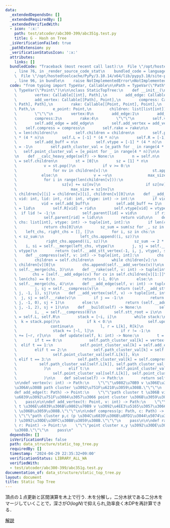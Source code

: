 ```yaml
---
data:
  _extendedDependsOn: []
  _extendedRequiredBy: []
  _extendedVerifiedWith:
  - icon: ':x:'
    path: test/atcoder/abc300-399/abc351g.test.py
    title: G - Hash on Tree
  _isVerificationFailed: true
  _pathExtension: py
  _verificationStatusIcon: ':x:'
  attributes:
    links: []
  bundledCode: "Traceback (most recent call last):\n  File \"/opt/hostedtoolcache/PyPy/3.10.14/x64/lib/pypy3.10/site-packages/onlinejudge_verify/documentation/build.py\"\
    , line 76, in _render_source_code_stat\n    bundled_code = language.bundle(\n\
    \  File \"/opt/hostedtoolcache/PyPy/3.10.14/x64/lib/pypy3.10/site-packages/onlinejudge_verify/languages/python.py\"\
    , line 96, in bundle\n    raise NotImplementedError\nNotImplementedError\n"
  code: "from typing import TypeVar, Callable\n\nPath = TypeVar(\"Path\")\nPoint =\
    \ TypeVar(\"Point\")\n\n\nclass StaticTopTree:\n    def __init__(\n        self,\n\
    \        vertex: Callable[[int], Path],\n        add_edge: Callable[[Path], Point],\n\
    \        add_vertex: Callable[[Path], Point],\n        compress: Callable[[Path,\
    \ Path], Path],\n        rake: Callable[[Point, Point], Point],\n        e_path:\
    \ Path,\n        e_point: Point,\n        children: list[list[int]],\n    ):\n\
    \        \"\"\"\n        vertex:0\n        add_edge:1\n        add_vertex:2\n\
    \        compress:3\n        rake:4\n        \"\"\"\n        self.vertex = vertex\n\
    \        self.add_edge = add_edge\n        self.add_vertex = add_vertex\n    \
    \    self.compress = compress\n        self.rake = rake\n\n        self.n = n\
    \ = len(children)\n        self.children = children\n        self.parent = [-1]\
    \ * (4 * n)\n        self.L = [-1] * (4 * n)\n        self.R = [-1] * (4 * n)\n\
    \        self.add_buff = n\n        self.vtype = [-1] * (4 * n)\n        self.stt_root\
    \ = -1\n        self.path_cluster_val = [e_path for _ in range(4 * n)]\n     \
    \   self.point_cluster_val = [e_point for _ in range(4 * n)]\n\n        self.__build()\n\
    \n    def __calc_heavy_edge(self) -> None:\n        n = self.n\n        children\
    \ = self.children\n        st = [0]\n        sz = [1] * n\n        while st:\n\
    \            v = st.pop()\n            if v >= 0:\n                st.append(~v)\n\
    \                for nv in children[v]:\n                    st.append(nv)\n \
    \           else:\n                v = ~v\n                max_size = 0\n    \
    \            for i in range(len(children[v])):\n                    nv = children[v][i]\n\
    \                    sz[v] += sz[nv]\n                    if sz[nv] > max_size:\n\
    \                        max_size = sz[nv]\n                        children[v][0],\
    \ children[v][i] = children[v][i], children[v][0]\n\n    def __add_stt_vertex(self,\
    \ vid: int, lid: int, rid: int, vtype: int) -> int:\n        if vid == -1:\n \
    \           vid = self.add_buff\n            self.add_buff += 1\n        self.L[vid]\
    \ = lid\n        self.R[vid] = rid\n        self.vtype[vid] = vtype\n\n      \
    \  if lid != -1:\n            self.parent[lid] = vid\n        if rid != -1:\n\
    \            self.parent[rid] = lid\n\n        return vid\n\n    def __merge(self,\
    \ chs: list[int], vtype: int) -> tuple[int, int]:\n        if len(chs) == 1:\n\
    \            return chs[0]\n\n        sz_sum = sum(sz for _, sz in chs)\n    \
    \    left_chs, right_chs = [], []\n        for i, sz in chs:\n            if sz\
    \ < sz_sum:\n                left_chs.append((i, sz))\n            else:\n   \
    \             right_chs.append((i, sz))\n            sz_sum -= 2 * sz\n\n    \
    \    i, si = self.__merge(left_chs, vtype)\n        j, sj = self.__merge(right_chs,\
    \ vtype)\n        return (self.__add_stt_vertex(-1, i, j, vtype), si + sj)\n\n\
    \    def __compress(self, v: int) -> tuple[int, int]:\n        chs = [self.__add_vertex(v)]\n\
    \        children = self.children\n        while children[v]:\n            v =\
    \ children[v][0]\n            chs.append(self.__add_vertex(v))\n\n        return\
    \ self.__merge(chs, 3)\n\n    def __rake(self, v: int) -> tuple[int, int]:\n \
    \       chs = [self.__add_edge(cv) for cv in self.children[v][1:]]\n        if\
    \ len(chs) == 0:\n            return (-1, 0)\n        else:\n            return\
    \ self.__merge(chs, 4)\n\n    def __add_edge(self, v: int) -> tuple[int, int]:\n\
    \        j, sj = self.__compress(v)\n        return (self.__add_stt_vertex(-1,\
    \ j, -1, 1), sj)\n\n    def __add_vertex(self, v) -> tuple[int, int]:\n      \
    \  j, sj = self.__rake(v)\n        if j == -1:\n            return (self.__add_stt_vertex(v,\
    \ j, -1, 0), sj + 1)\n        else:\n            return (self.__add_stt_vertex(v,\
    \ j, -1, 2), sj + 1)\n\n    def __build(self) -> None:\n        self.__calc_heavy_edge()\n\
    \        i, _ = self.__compress(0)\n        self.stt_root = i\n\n        L, R\
    \ = self.L, self.R\n        stack = [~i, i]\n        while stack:\n          \
    \  k = stack.pop()\n            if k < 0:\n                self.update(~k)\n \
    \               continue\n            l, r = L[k], R[k]\n            if l != -1:\n\
    \                stack += [~l, l]\n            if r != -1:\n                stack\
    \ += [~r, r]\n\n    def update(self, k: int) -> None:\n        t = self.vtype[k]\n\
    \        if t == 0:\n            self.path_cluster_val[k] = vertex(k)\n      \
    \  elif t == 1:\n            self.point_cluster_val[k] = self.add_edge(self.path_cluster_val[self.L[k]])\n\
    \        elif t == 2:\n            self.path_cluster_val[k] = self.add_vertex(\n\
    \                self.point_cluster_val[self.L[k]], k\n            )\n       \
    \ elif t == 3:\n            self.path_cluster_val[k] = self.compress(\n      \
    \          self.path_cluster_val[self.L[k]], self.path_cluster_val[self.R[k]]\n\
    \            )\n        elif t:\n            self.point_cluster_val[k] = self.rake(\n\
    \                self.point_cluster_val[self.L[k]], self.point_cluster_val[self.R[k]]\n\
    \            )\n\n    def solve(self) -> Path:\n        return self.path_cluster_val[self.stt_root]\n\
    \n\ndef vertex(v: int) -> Path:\n    \"\"\"\u9802\u70B9 v \u306E\u307F\u304B\u3089\
    \u306A\u308B path cluster \u3092\u751F\u6210\u3059\u308B.\"\"\"\n    pass\n\n\n\
    def add_edge(t: Path) -> Point:\n    \"\"\"path cluster t \u306B virtual \u306A\
    \u6839\u3092\u751F\u3084\u3057\u3066 point cluster \u306B\u3059\u308B.\"\"\"\n\
    \    pass\n\n\ndef add_vertex(t: Point, v: int) -> Path:\n    \"\"\"point cluster\
    \ t \u306E\u6839\u306B\u9802\u70B9 v \u3092\u4EE3\u5165\u3057\u3066 path cluster\
    \ \u306B\u3059\u308B.\"\"\"\n\n\ndef compress(p: Path, c: Path) -> Path:\n   \
    \ \"\"\"path cluster p,c (p \u304C\u6839\u306B\u8FD1\u3044\u5074\u306B\u3042\u308B\
    ) \u3092\u30DE\u30FC\u30B8\u3059\u308B.\"\"\"\n    pass\n\n\ndef rake(l: Point,\
    \ r: Point) -> Point:\n    \"\"\"point cluster x,y \u3092\u30DE\u30FC\u30B8\u3059\
    \u308B.\"\"\"\n    pass\n"
  dependsOn: []
  isVerificationFile: false
  path: data_structure/static_top_tree.py
  requiredBy: []
  timestamp: '2024-04-29 22:35:32+09:00'
  verificationStatus: LIBRARY_ALL_WA
  verifiedWith:
  - test/atcoder/abc300-399/abc351g.test.py
documentation_of: data_structure/static_top_tree.py
layout: document
title: Static Top Tree
---
```


頂点の１点更新と区間演算を木上で行う.
木を分解し，二分木状である二分木をマージしていくことで，深さが$O(logN)$で抑えられ,効率良く木DPを再計算できる．


[解説](https://atcoder.jp/contests/abc351/editorial/9868)